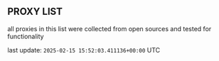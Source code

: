## PROXY LIST

all proxies in this list were collected from open sources and tested for functionality

last update: `2025-02-15 15:52:03.411136+00:00` UTC